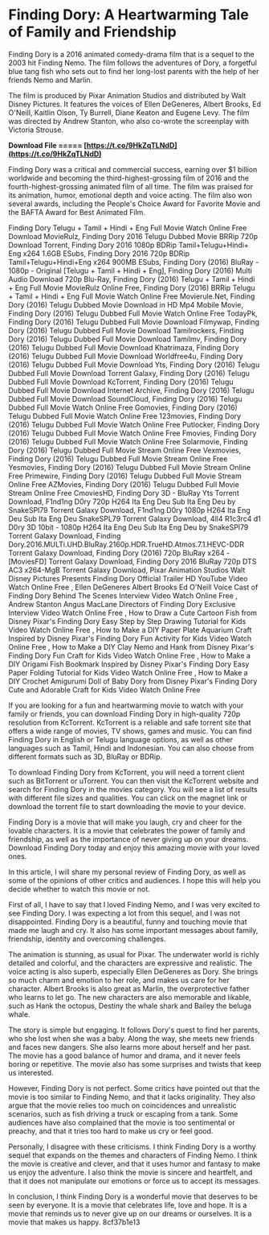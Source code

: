 
 
# Finding Dory: A Heartwarming Tale of Family and Friendship
 
Finding Dory is a 2016 animated comedy-drama film that is a sequel to the 2003 hit Finding Nemo. The film follows the adventures of Dory, a forgetful blue tang fish who sets out to find her long-lost parents with the help of her friends Nemo and Marlin.
 
The film is produced by Pixar Animation Studios and distributed by Walt Disney Pictures. It features the voices of Ellen DeGeneres, Albert Brooks, Ed O'Neill, Kaitlin Olson, Ty Burrell, Diane Keaton and Eugene Levy. The film was directed by Andrew Stanton, who also co-wrote the screenplay with Victoria Strouse.
 
**Download File ===== [https://t.co/9HkZqTLNdD](https://t.co/9HkZqTLNdD)**


 
Finding Dory was a critical and commercial success, earning over $1 billion worldwide and becoming the third-highest-grossing film of 2016 and the fourth-highest-grossing animated film of all time. The film was praised for its animation, humor, emotional depth and voice acting. The film also won several awards, including the People's Choice Award for Favorite Movie and the BAFTA Award for Best Animated Film.
 
Finding Dory Telugu + Tamil + Hindi + Eng Full Movie Watch Online Free Download MovieRulz,  Finding Dory 2016 Telugu Dubbed Movie BRRip 720p Download Torrent,  Finding Dory 2016 1080p BDRip Tamil+Telugu+Hindi+ Eng x264 1.6GB ESubs,  Finding Dory 2016 720p BDRip Tamil+Telugu+Hindi+Eng x264 900MB ESubs,  Finding Dory (2016) BluRay - 1080p - Original [Telugu + Tamil + Hindi + Eng],  Finding Dory (2016) Multi Audio Download 720p Blu-Ray,  Finding Dory (2016) Telugu + Tamil + Hindi + Eng Full Movie MovieRulz Online Free,  Finding Dory (2016) BRRip Telugu + Tamil + Hindi + Eng Full Movie Watch Online Free Movierule.Net,  Finding Dory (2016) Telugu Dubbed Movie Download in HD Mp4 Mobile Movie,  Finding Dory (2016) Telugu Dubbed Full Movie Watch Online Free TodayPk,  Finding Dory (2016) Telugu Dubbed Full Movie Download Filmywap,  Finding Dory (2016) Telugu Dubbed Full Movie Download Tamilrockers,  Finding Dory (2016) Telugu Dubbed Full Movie Download Tamilmv,  Finding Dory (2016) Telugu Dubbed Full Movie Download Khatrimaza,  Finding Dory (2016) Telugu Dubbed Full Movie Download Worldfree4u,  Finding Dory (2016) Telugu Dubbed Full Movie Download Yts,  Finding Dory (2016) Telugu Dubbed Full Movie Download Torrent Galaxy,  Finding Dory (2016) Telugu Dubbed Full Movie Download KcTorrent,  Finding Dory (2016) Telugu Dubbed Full Movie Download Internet Archive,  Finding Dory (2016) Telugu Dubbed Full Movie Download SoundCloud,  Finding Dory (2016) Telugu Dubbed Full Movie Watch Online Free Gomovies,  Finding Dory (2016) Telugu Dubbed Full Movie Watch Online Free 123movies,  Finding Dory (2016) Telugu Dubbed Full Movie Watch Online Free Putlocker,  Finding Dory (2016) Telugu Dubbed Full Movie Watch Online Free Fmovies,  Finding Dory (2016) Telugu Dubbed Full Movie Watch Online Free Solarmovie,  Finding Dory (2016) Telugu Dubbed Full Movie Stream Online Free Vexmovies,  Finding Dory (2016) Telugu Dubbed Full Movie Stream Online Free Yesmovies,  Finding Dory (2016) Telugu Dubbed Full Movie Stream Online Free Primewire,  Finding Dory (2016) Telugu Dubbed Full Movie Stream Online Free AZMovies,  Finding Dory (2016) Telugu Dubbed Full Movie Stream Online Free CmoviesHD,  Finding Dory 3D - BluRay Yts Torrent Download,  F1nd1ng D0ry 720p H264 Ita Eng Deu Sub Ita Eng Deu by SnakeSPl79 Torrent Galaxy Download,  F1nd1ng D0ry 1080p H264 Ita Eng Deu Sub Ita Eng Deu SnakeSPL79 Torrent Galaxy Download,  4ll4 R1c3rc4 d1 D0ry 3D 10bit - 1080p H264 Ita Eng Deu Sub Ita Eng Deu by SnakeSPl79 Torrent Galaxy Download,  Finding Dory.2016.MULTi.UHD.BluRay.2160p.HDR.TrueHD.Atmos.7.1.HEVC-DDR Torrent Galaxy Download,  Finding Dory (2016) 720p BluRay x264 - [MoviesFD] Torrent Galaxy Download,  Finding Dory 2016 BluRay 720p DTS AC3 x264-MgB Torrent Galaxy Download,  Pixar Animation Studios Walt Disney Pictures Presents Finding Dory Official Trailer HD YouTube Video Watch Online Free ,  Ellen DeGeneres Albert Brooks Ed O'Neill Voice Cast of Finding Dory Behind The Scenes Interview Video Watch Online Free ,  Andrew Stanton Angus MacLane Directors of Finding Dory Exclusive Interview Video Watch Online Free ,  How to Draw a Cute Cartoon Fish from Disney Pixar's Finding Dory Easy Step by Step Drawing Tutorial for Kids Video Watch Online Free ,  How to Make a DIY Paper Plate Aquarium Craft Inspired by Disney Pixar's Finding Dory Fun Activity for Kids Video Watch Online Free ,  How to Make a DIY Clay Nemo and Hank from Disney Pixar's Finding Dory Fun Craft for Kids Video Watch Online Free ,  How to Make a DIY Origami Fish Bookmark Inspired by Disney Pixar's Finding Dory Easy Paper Folding Tutorial for Kids Video Watch Online Free ,  How to Make a DIY Crochet Amigurumi Doll of Baby Dory from Disney Pixar's Finding Dory Cute and Adorable Craft for Kids Video Watch Online Free
 
If you are looking for a fun and heartwarming movie to watch with your family or friends, you can download Finding Dory in high-quality 720p resolution from KcTorrent. KcTorrent is a reliable and safe torrent site that offers a wide range of movies, TV shows, games and music. You can find Finding Dory in English or Telugu language options, as well as other languages such as Tamil, Hindi and Indonesian. You can also choose from different formats such as 3D, BluRay or BDRip.
 
To download Finding Dory from KcTorrent, you will need a torrent client such as BitTorrent or uTorrent. You can then visit the KcTorrent website and search for Finding Dory in the movies category. You will see a list of results with different file sizes and qualities. You can click on the magnet link or download the torrent file to start downloading the movie to your device.
 
Finding Dory is a movie that will make you laugh, cry and cheer for the lovable characters. It is a movie that celebrates the power of family and friendship, as well as the importance of never giving up on your dreams. Download Finding Dory today and enjoy this amazing movie with your loved ones.

In this article, I will share my personal review of Finding Dory, as well as some of the opinions of other critics and audiences. I hope this will help you decide whether to watch this movie or not.
 
First of all, I have to say that I loved Finding Nemo, and I was very excited to see Finding Dory. I was expecting a lot from this sequel, and I was not disappointed. Finding Dory is a beautiful, funny and touching movie that made me laugh and cry. It also has some important messages about family, friendship, identity and overcoming challenges.
 
The animation is stunning, as usual for Pixar. The underwater world is richly detailed and colorful, and the characters are expressive and realistic. The voice acting is also superb, especially Ellen DeGeneres as Dory. She brings so much charm and emotion to her role, and makes us care for her character. Albert Brooks is also great as Marlin, the overprotective father who learns to let go. The new characters are also memorable and likable, such as Hank the octopus, Destiny the whale shark and Bailey the beluga whale.
 
The story is simple but engaging. It follows Dory's quest to find her parents, who she lost when she was a baby. Along the way, she meets new friends and faces new dangers. She also learns more about herself and her past. The movie has a good balance of humor and drama, and it never feels boring or repetitive. The movie also has some surprises and twists that keep us interested.
 
However, Finding Dory is not perfect. Some critics have pointed out that the movie is too similar to Finding Nemo, and that it lacks originality. They also argue that the movie relies too much on coincidences and unrealistic scenarios, such as fish driving a truck or escaping from a tank. Some audiences have also complained that the movie is too sentimental or preachy, and that it tries too hard to make us cry or feel good.
 
Personally, I disagree with these criticisms. I think Finding Dory is a worthy sequel that expands on the themes and characters of Finding Nemo. I think the movie is creative and clever, and that it uses humor and fantasy to make us enjoy the adventure. I also think the movie is sincere and heartfelt, and that it does not manipulate our emotions or force us to accept its messages.
 
In conclusion, I think Finding Dory is a wonderful movie that deserves to be seen by everyone. It is a movie that celebrates life, love and hope. It is a movie that reminds us to never give up on our dreams or ourselves. It is a movie that makes us happy.
 8cf37b1e13
 
